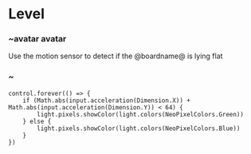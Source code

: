 # Level

### ~avatar avatar

Use the motion sensor to detect if the @boardname@ is lying flat

### ~


```blocks
control.forever(() => {
    if (Math.abs(input.acceleration(Dimension.X)) + Math.abs(input.acceleration(Dimension.Y)) < 64) {
        light.pixels.showColor(light.colors(NeoPixelColors.Green))
    } else {
        light.pixels.showColor(light.colors(NeoPixelColors.Blue))
    }
})
```